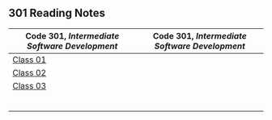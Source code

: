 <h2 style=“display:block;
           margin-left: auto;
           margin-right:auto;
           text-align: center;“>
  301 Reading Notes</h2> 
  
  **Code 301**, _Intermediate Software Development_ |  **Code 301**, _Intermediate Software Development_
------------ | -------------
[Class 01](https://github.com/TraceDugar/reading-notes/blob/main/301/notes/class1.md) | []()
[Class 02](https://github.com/TraceDugar/reading-notes/blob/main/301/notes/Class2.md) | []() 
[Class 03](https://github.com/TraceDugar/reading-notes/blob/main/301/notes/class3.md) | []()
[]() | []()
[]() | []()
[]() | []()
[]() | []()
[]() | []()
[]() | []()

